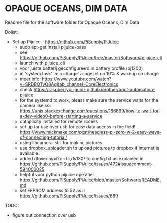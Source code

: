 # OPAQUE OCEANS, DIM DATA

Readme file for the software folder for Opaque Oceans, Dim Data

Dolist:
- Set up Pijuice - https://github.com/PiSupply/PiJuice
    - sudo apt-get install pijuice-base
    - see https://github.com/PiSupply/PiJuice/tree/master/Software#pijuice-cli
    - launch with pijuice_cli
    - voor juiste batterij geconfigureerd in battery profile (pj1200)
    - in 'system task' 'min charge' aangezet op 10% & wakeup on charge
    - meer info: https://www.youtube.com/watch?v=SRDBQTyQ8Ag&ab_channel=CoreElectronics
    - check https://raspberrypi-guide.github.io/other/boot-automation-pijuice
    - for the systemd to work, please make sure the service waits for the camera like so: https://unix.stackexchange.com/questions/186899/how-to-wait-for-a-dev-video0-before-starting-a-service
    - dataplicity installed for remote access
    - set up for use over usb for easy data access in the field! https://www.mickmake.com/post/headless-pi-zero-w-2-easy-ways-of-connecting-tutorial/
    - using libcamera-still for making pictures
    - use dropbox_uploader.sh to upload pictures to dropbox if internet is available.
    - added dtoverlay=i2c-rtc,ds1307 to config.txt as explained in  https://github.com/PiSupply/PiJuice/issues/472#issuecomment-594000025
    - helpful voor python pijuice operatie: https://github.com/PiSupply/PiJuice/blob/master/Software/README.md
    - set EEPROM address to 52 as in https://github.com/PiSupply/PiJuice/issues/689


TODO:
- figure out connection over usb


